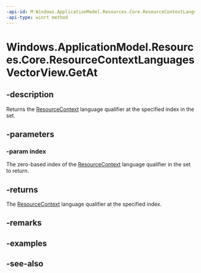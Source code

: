 ----api-id: M:Windows.ApplicationModel.Resources.Core.ResourceContextLanguagesVectorView.GetAt(System.UInt32)
-api-type: winrt method
---<!-- Method syntaxpublic string GetAt(System.UInt32 index)--># Windows.ApplicationModel.Resources.Core.ResourceContextLanguagesVectorView.GetAt## -descriptionReturns the [ResourceContext](resourcecontext.md) language qualifier at the specified index in the set.## -parameters### -param indexThe zero-based index of the [ResourceContext](resourcecontext.md) language qualifier in the set to return.## -returnsThe [ResourceContext](resourcecontext.md) language qualifier at the specified index.## -remarks## -examples## -see-also